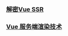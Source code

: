 ### [解密Vue SSR](https://zhuanlan.zhihu.com/p/35871344)
### [Vue 服务端渲染技术](https://juejin.im/post/5ade9343518825673f0b3f17)

